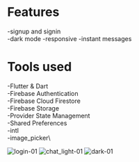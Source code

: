 # Features
-signup and signin\
-dark mode
-responsive
-instant messages

# Tools used
-Flutter & Dart\
-Firebase Authentication\
-Firebase Cloud Firestore\
-Firebase Storage\
-Provider State Management\
-Shared Preferences\
-intl \
-image_picker\

![login-01](https://user-images.githubusercontent.com/97704843/224677623-ba1ffa49-4119-4ac7-a1ff-1cafb833569b.png)
![chat_light-01](https://user-images.githubusercontent.com/97704843/224677653-25018bbe-24c8-4279-9f64-43f6dd865327.png)
![dark-01](https://user-images.githubusercontent.com/97704843/224677674-053eadf1-d471-49fa-82b0-83d0b9db5b47.png)

